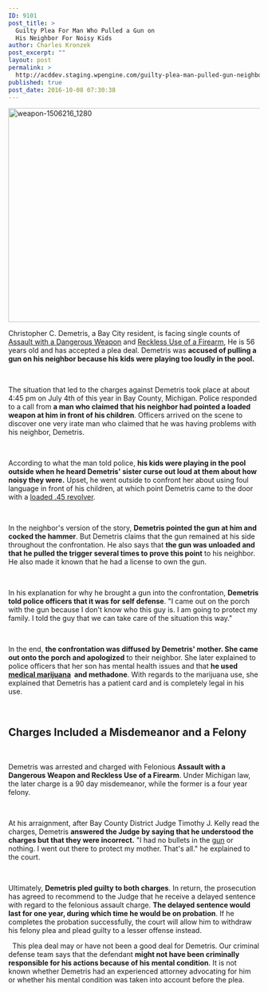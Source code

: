 ```yaml
---
ID: 9101
post_title: >
  Guilty Plea For Man Who Pulled a Gun on
  His Neighbor For Noisy Kids
author: Charles Kronzek
post_excerpt: ""
layout: post
permalink: >
  http://acddev.staging.wpengine.com/guilty-plea-man-pulled-gun-neighbor-noisy-kids.html
published: true
post_date: 2016-10-08 07:30:38
---
```

<img class="alignnone size-large wp-image-9102" src="http://acddev.staging.wpengine.com/wp-content/uploads/2016/10/weapon-1506216_1280-1024x687.jpg" alt="weapon-1506216_1280" width="640" height="429" />

<span style="font-weight: 400;">Christopher C. Demetris, a Bay City resident, is facing single counts of </span><a href="http://acddev.staging.wpengine.com/assault-charges.html" target="_blank"><span style="font-weight: 400;">Assault with a Dangerous Weapon</span></a><span style="font-weight: 400;"> and </span><a href="http://acddev.staging.wpengine.com/michigan-felony-firearm-attorneys-michigan-gun-lawyers.html" target="_blank"><span style="font-weight: 400;">Reckless Use of a Firearm</span></a><span style="font-weight: 400;">, He is 56 years old and has accepted a plea deal. Demetris was </span><b>accused of pulling a gun on his neighbor because his kids were playing too loudly in the pool.</b>

&nbsp;

<span style="font-weight: 400;">The situation that led to the charges against Demetris took place at about 4:45 pm on July 4th of this year in Bay County, Michigan. Police responded to a call from </span><b>a man who claimed that his neighbor had pointed a loaded weapon at him in front of his children</b><span style="font-weight: 400;">. Officers arrived on the scene to discover one very irate man who claimed that he was having problems with his neighbor, Demetris.</span>

&nbsp;

<span style="font-weight: 400;">According to what the man told police, </span><b>his kids were playing in the pool outside when he heard Demetris' sister curse out loud at them about how noisy they were.</b><span style="font-weight: 400;"> Upset, he went outside to confront her about using foul language in front of his children, at which point Demetris came to the door with a </span><a href="http://acddev.staging.wpengine.com/firearm-charges.html" target="_blank"><span style="font-weight: 400;">loaded .45 revolver</span></a><span style="font-weight: 400;">.</span>

&nbsp;

<span style="font-weight: 400;">In the neighbor's version of the story, </span><b>Demetris pointed the gun at him and cocked the hammer</b><span style="font-weight: 400;">. But Demetris claims that the gun remained at his side throughout the confrontation. He also says that </span><b>the gun was unloaded and that he pulled the trigger several times to prove this point</b><span style="font-weight: 400;"> to his neighbor. He also made it known that he had a license to own the gun.</span>

&nbsp;

<span style="font-weight: 400;">In his explanation for why he brought a gun into the confrontation, </span><b>Demetris told police officers that it was for self defense</b><span style="font-weight: 400;">. "I came out on the porch with the gun because I don't know who this guy is. I am going to protect my family. I told the guy that we can take care of the situation this way."</span>

&nbsp;

<span style="font-weight: 400;">In the end, </span><b>the confrontation was diffused by Demetris' mother. She came out onto the porch and </b><b>apologized</b> to their neighbor. She later explained to police officers that her son has mental health issues and that <b>he used </b><a href="http://acddev.staging.wpengine.com/medical-marijuana.html" target="_blank"><b>medical marijuana</b></a><b>  and methadone</b><span style="font-weight: 400;">. With regards to the marijuana use, she explained that Demetris has a patient card and is completely legal in his use. </span>

&nbsp;
<h2>Charges Included a Misdemeanor and a Felony</h2>
&nbsp;

<span style="font-weight: 400;">Demetris was arrested and charged with Felonious </span><b>Assault with a Dangerous Weapon and Reckless Use of a Firearm</b><span style="font-weight: 400;">. Under Michigan law, the later charge is a 90 day misdemeanor, while the former is a four year felony.</span>

&nbsp;

<span style="font-weight: 400;">At his arraignment, after Bay County District Judge Timothy J. Kelly read the charges, Demetris </span><b>answered the Judge by saying that he understood the charges but that they were incorrect.</b><span style="font-weight: 400;"> "I had no bullets in the </span><a href="http://acddev.staging.wpengine.com/illegal-discharge-of-a-firearm-in-michigan.html" target="_blank"><span style="font-weight: 400;">gun</span></a><span style="font-weight: 400;"> or nothing. I went out there to protect my mother. That's all." he explained to the court.</span>

&nbsp;

<span style="font-weight: 400;">Ultimately, </span><b>Demetris pled guilty to both charges</b><span style="font-weight: 400;">. In return, the prosecution has agreed to recommend to the Judge that he receive a delayed sentence with regard to the felonious assault charge. </span><b>The delayed sentence would last for one year, during which time he would be on probation</b><span style="font-weight: 400;">. If he completes the probation successfully, the court will allow him to withdraw his felony plea and plead guilty to a lesser offense instead.</span>

&nbsp;
<span style="font-weight: 400;">This plea deal may or have not been a good deal for Demetris. Our criminal defense team says that the defendant </span><b>might not have been criminally responsible for his actions because of his mental condition</b><span style="font-weight: 400;">. It is not known whether Demetris had an experienced attorney advocating for him or whether his mental condition was taken into account before the plea. </span>